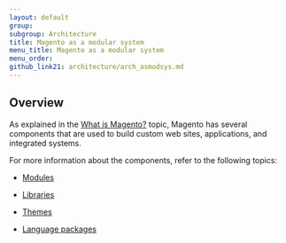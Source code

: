 ```yaml
---
layout: default
group: 
subgroup: Architecture
title: Magento as a modular system
menu_title: Magento as a modular system
menu_order: 
github_link21: architecture/arch_asmodsys.md
---
```


<h2 id="m2arch-asmodsys-overview"> Overview</h2>
As explained in the <a href="{{ site.gdeurl21 }}architecture/arch_whatis.html">What is Magento?</a> topic, Magento has several components that are used to build custom web sites, applications, and integrated systems.

For more information about the components, refer to the following topics:

* <a href="{{ site.gdeurl21 }}architecture/modules/mod_intro.html">Modules</a>

* <a href="{{ site.gdeurl21 }}architecture/arch_libraries.html">Libraries</a>

* <a href="{{ site.gdeurl21 }}architecture/arch_themes.html">Themes</a>

* <a href="{{ site.gdeurl21 }}architecture/arch_translations.html">Language packages</a>

